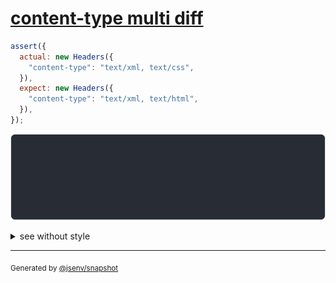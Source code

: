 # [content-type multi diff](../../headers.test.js#L31)

```js
assert({
  actual: new Headers({
    "content-type": "text/xml, text/css",
  }),
  expect: new Headers({
    "content-type": "text/xml, text/html",
  }),
});
```

![img](throw.svg)

<details>
  <summary>see without style</summary>

```console
AssertionError: actual and expect are different

actual: Headers(
  "content-type" => "text/xml, text/css",
)
expect: Headers(
  "content-type" => "text/xml, text/html",
)
```

</details>


---

<sub>
  Generated by <a href="https://github.com/jsenv/core/tree/main/packages/independent/snapshot">@jsenv/snapshot</a>
</sub>
